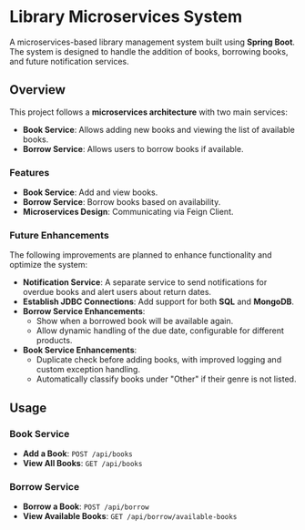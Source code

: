 # Library Microservices System

A microservices-based library management system built using **Spring Boot**. The system is designed to handle the addition of books, borrowing books, and future notification services.

## Overview

This project follows a **microservices architecture** with two main services:
- **Book Service**: Allows adding new books and viewing the list of available books.
- **Borrow Service**: Allows users to borrow books if available.

### Features
- **Book Service**: Add and view books.
- **Borrow Service**: Borrow books based on availability.
- **Microservices Design**: Communicating via Feign Client.

### Future Enhancements
The following improvements are planned to enhance functionality and optimize the system:
- **Notification Service**: A separate service to send notifications for overdue books and alert users about return dates.
- **Establish JDBC Connections**: Add support for both **SQL** and **MongoDB**.
- **Borrow Service Enhancements**:
  - Show when a borrowed book will be available again.
  - Allow dynamic handling of the due date, configurable for different products.
- **Book Service Enhancements**:
  - Duplicate check before adding books, with improved logging and custom exception handling.
  - Automatically classify books under "Other" if their genre is not listed.
  
## Usage

### Book Service
- **Add a Book**: `POST /api/books`
- **View All Books**: `GET /api/books`

### Borrow Service
- **Borrow a Book**: `POST /api/borrow`
- **View Available Books**: `GET /api/borrow/available-books`


